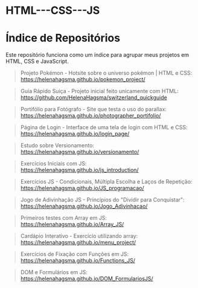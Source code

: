 # HTML---CSS---JS
# Índice de Repositórios

Este repositório funciona como um índice para agrupar meus projetos em HTML, CSS e JavaScript.

> Projeto Pokémon - Hotsite sobre o universo pokémon | HTML e CSS: https://helenahagsma.github.io/pokemon_project/

> Guia Rápido Suiça - Projeto inicial feito unicamente com HTML: https://github.com/HelenaHagsma/switzerland_quickguide

> Portifólio para Fotógrafo - Site que testa o uso do parallax: https://helenahagsma.github.io/photographer_portifolio/

> Página de Login - Interface de uma tela de login com HTML e CSS: https://helenahagsma.github.io/login_page/

> Estudo sobre Versionamento: https://helenahagsma.github.io/versionamento/

> Exercícios Iniciais com JS: https://helenahagsma.github.io/js_introduction/

> Exercícios JS - Condicionais, Múltipla Escolha e Laços de Repetição: https://helenahagsma.github.io/JS_programacao/

> Jogo de Adivinhação JS - Princípios do "Dividir para Conquistar": https://helenahagsma.github.io/Jogo_Adivinhacao/

> Primeiros testes com Array em JS: https://helenahagsma.github.io/Array_JS/

> Cardápio Interativo - Exercício utilizando array: https://helenahagsma.github.io/menu_project/

> Exercícios de Fixação com Funções em JS: https://helenahagsma.github.io/Functions_JS/

> DOM e Formulários em JS: https://helenahagsma.github.io/DOM_FormulariosJS/
